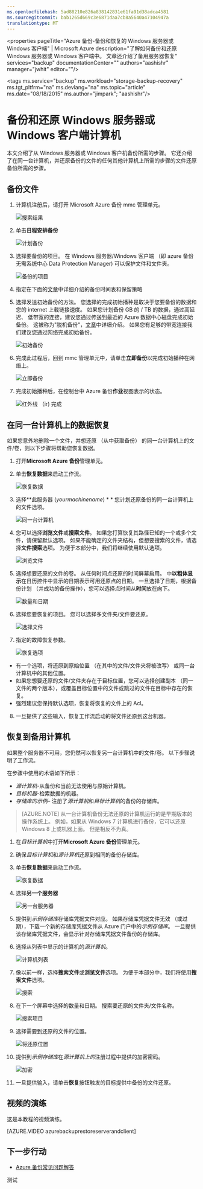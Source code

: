 ```yaml
---
ms.openlocfilehash: 5ad88210e826a838142831e61fa91d38adca4581
ms.sourcegitcommit: bab1265d669c3e6871daa7cb8a5640a47104947a
translationtype: MT
---
```

<properties
   pageTitle="Azure 备份-备份和恢复的 Windows 服务器或 Windows 客户端" | Microsoft Azure
   description="了解如何备份和还原 Windows 服务器或 Windows 客户端中。 文章还介绍了备用服务器恢复"
   services="backup"
   documentationCenter=""
   authors="aashishr"
   manager="jwhit"
   editor=""/>

<tags
   ms.service="backup"
   ms.workload="storage-backup-recovery"
     ms.tgt_pltfrm="na"
     ms.devlang="na"
     ms.topic="article"
     ms.date="08/18/2015"
     ms.author="jimpark"; "aashishr"/>

# 备份和还原 Windows 服务器或 Windows 客户端计算机
本文介绍了从 Windows 服务器或 Windows 客户机备份所需的步骤。 它还介绍了在同一台计算机，并还原备份的文件的任何其他计算机上所需的步骤的文件还原备份所需的步骤。

## 备份文件

1. 计算机注册后，请打开 Microsoft Azure 备份 mmc 管理单元。

    ![搜索结果](./media/backup-azure-backup-and-recover/result.png)

2. 单击**日程安排备份**

    ![计划备份](./media/backup-azure-backup-and-recover/schedulebackup.png)

3. 选择要备份的项目。 在 Windows 服务器/Windows 客户端 （即 azure 备份 无需系统中心 Data Protection Manager) 可以保护文件和文件夹。

    ![备份的项目](./media/backup-azure-backup-and-recover/items.png)

4. 指定在下面的[文章](backup-azure-backup-cloud-as-tape.md)中详细介绍的备份时间表和保留策略

5. 选择发送初始备份的方法。 您选择的完成初始播种是取决于您要备份的数据和您的 internet 上载链接速度。 如果您计划备份 GB 的 / TB 的数据，通过高延迟、 低带宽的连接，建议您通过传送到最近的 Azure 数据中心磁盘完成初始备份。 这被称为"脱机备份"，[文章](backup-azure-backup-import-export.md)中详细介绍。 如果您有足够的带宽连接我们建议您通过网络完成初始备份。

    ![初始备份](./media/backup-azure-backup-and-recover/initialbackup.png)

6. 完成此过程后，回到 mmc 管理单元中，请单击**立即备份**以完成初始播种在网络上。

    ![立即备份](./media/backup-azure-backup-and-recover/backupnow.png)

7. 完成初始播种后，在控制台中 Azure 备份**作业**视图表示的状态。

    ![红外线 （ir) 完成](./media/backup-azure-backup-and-recover/ircomplete.png)

## 在同一台计算机上的数据恢复
如果您意外地删除一个文件，并想还原 （从中获取备份） 的同一台计算机上的文件/卷，则以下步骤将帮助您恢复数据。

1. 打开**Microsoft Azure 备份**管理单元。

2. 单击**恢复数据**来启动工作流。

    ![恢复数据](./media/backup-azure-backup-and-recover/recover.png)

3. 选择**此服务器 (*yourmachinename*) * * 您计划还原备份的同一台计算机上的文件选项。

    ![同一台计算机](./media/backup-azure-backup-and-recover/samemachine.png)

4. 您可以选择**浏览文件**或**搜索文件**。 如果您打算恢复其路径已知的一个或多个文件，请保留默认选项。 如果不能确定的文件夹结构，但想要搜索的文件，请选择**文件搜索**选项。 为便于本部分中，我们将继续使用默认选项。

    ![浏览文件](./media/backup-azure-backup-and-recover/browseandsearch.png)

5. 选择想要还原的文件的卷。 从任何时间点还原的时间屏幕启用。 中**以粗体显示**在日历控件中显示的日期表示可用还原点的日期。 一旦选择了日期，根据备份计划 （并成功的备份操作），您可以选择点时间从**时间**放在向下。

    ![数量和日期](./media/backup-azure-backup-and-recover/volanddate.png)

6. 选择您要恢复的项目。 您可以选择多文件夹/文件要还原。

    ![选择文件](./media/backup-azure-backup-and-recover/selectfiles.png)

7. 指定的故障恢复参数。

    ![恢复选项](./media/backup-azure-backup-and-recover/recoveroptions.png)

  - 有一个选项，将还原到原始位置 （在其中的文件/文件夹将被改写） 或同一台计算机中的其他位置。
  - 如果您想要还原的文件/文件夹存在于目标位置，您可以选择创建副本 （同一文件的两个版本），或覆盖目标位置中的文件或跳过的文件在目标中存在的恢复。
  - 强烈建议您保持默认选项，恢复将恢复的文件上的 Acl。

8. 一旦提供了这些输入，恢复工作流启动的将文件还原到这台机器。

## 恢复到备用计算机
如果整个服务器不可用，您仍然可以恢复另一台计算机中的文件/卷。 以下步骤说明了工作流。  

在步骤中使用的术语如下所示︰
- *源计算机*-从备份和当前无法使用与原始计算机。
- *目标机器*-检索数据的机器。
- *存储库的示例*– 注册了*源计算机*和*目标计算机*的备份的存储库。 <br/>

> [AZURE.NOTE] 从一台计算机备份无法还原的计算机运行的是早期版本的操作系统上。 例如，如果从 Windows 7 计算机进行备份，它可以还原 Windows 8 上或机器上面。 但是相反不为真。

1. 在*目标计算机*中打开**Microsoft Azure 备份**管理单元。

2. 确保*目标计算机*和*源计算机*还原到相同的备份存储库。

3. 单击**恢复数据**来启动工作流。

    ![恢复数据](./media/backup-azure-backup-and-recover/recover.png)

4. 选择**另一个服务器**

    ![另一台服务器](./media/backup-azure-backup-and-recover/anotherserver.png)

5. 提供到*示例存储库*存储库凭据文件对应。 如果存储库凭据文件无效 （或过期），下载一个新的存储库凭据文件从 Azure 门户中的*示例存储库*。 一旦提供该存储库凭据文件，会显示针对存储库凭据文件备份的存储库。

6. 选择从列表中显示的计算机的*源计算机*。

    ![计算机列表](./media/backup-azure-backup-and-recover/machinelist.png)

7. 像以前一样，选择**搜索文件**或**浏览文件**选项。 为便于本部分中，我们将使用**搜索文件**选项。

    ![搜索](./media/backup-azure-backup-and-recover/search.png)

8. 在下一个屏幕中选择的数量和日期。 搜索要还原的文件夹/文件名称。

    ![搜索项目](./media/backup-azure-backup-and-recover/searchitems.png)

9. 选择需要到还原的文件的位置。

    ![将还原位置](./media/backup-azure-backup-and-recover/restorelocation.png)

10. 提供到*示例存储库*在*源计算机上的*注册过程中提供的加密密码。

    ![加密](./media/backup-azure-backup-and-recover/encryption.png)

11. 一旦提供输入，请单击**恢复**按钮触发的目标提供中备份的文件还原。

## 视频的演练

这是本教程的视频演练。

[AZURE.VIDEO azurebackuprestoreserverandclient]

## 下一步行动
- [Azure 备份常见问题解答](backup-azure-backup-faq.md)

测试
